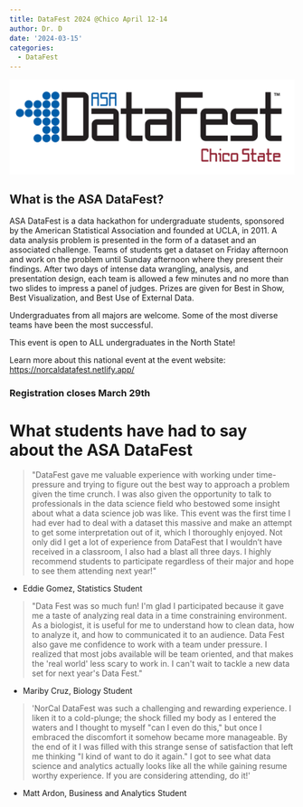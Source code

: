 ```yaml
---
title: DataFest 2024 @Chico April 12-14
author: Dr. D
date: '2024-03-15'
categories:
  - DataFest
---
```



![](datafest_logo_Chico_Red.png)


## What is the ASA DataFest?

ASA DataFest is a data hackathon for undergraduate students, sponsored by the American Statistical Association and founded at UCLA, in 2011. A data analysis problem is presented in the form of a dataset and an associated challenge. Teams of students get a dataset on Friday afternoon and work on the problem until Sunday afternoon where they present their findings. After two days of intense data wrangling, analysis, and presentation design, each team is allowed a few minutes and no more than two slides to impress a panel of judges. Prizes are given for Best in Show, Best Visualization, and Best Use of External Data.

Undergraduates from all majors are welcome. Some of the most diverse teams have been the most successful.

This event is open to ALL undergraduates in the North State!

Learn more about this national event at the event website: <https://norcaldatafest.netlify.app/>

### Registration closes March 29th


# What students have had to say about the ASA DataFest

> "DataFest gave me valuable experience with working under time-pressure and trying to figure out the best way to approach a problem given the time crunch. I was also given the opportunity to talk to professionals in the data science field who bestowed some insight about what a data science job was like. This event was the first time I had ever had to deal with a dataset this massive and make an attempt to get some interpretation out of it, which I thoroughly enjoyed. Not only did I get a lot of experience from DataFest that I wouldn’t have received in a classroom, I also had a blast all three days. I highly recommend students to participate regardless of their major and hope to see them attending next year!" 

- Eddie Gomez, Statistics Student

> "Data Fest was so much fun! I'm glad I participated because it gave me a taste of analyzing real data in a time constraining environment. As a biologist, it is useful for me to understand how to clean data, how to analyze it, and how to communicated it to an audience. Data Fest also gave me confidence to work with a team under pressure. I realized that most jobs available will be team oriented, and that makes the 'real world' less scary to work in. I can't wait to tackle a new data set for next year's Data Fest."

- Mariby Cruz, Biology Student

> 'NorCal DataFest was such a challenging and rewarding experience. I liken it to a cold-plunge; the shock filled my body as I entered the waters and I thought to myself "can I even do this," but once I embraced the discomfort it somehow became more manageable. By the end of it I was filled with this strange sense of satisfaction that left me thinking "I kind of want to do it again." I got to see what data science and analytics actually looks like all the while gaining resume worthy experience. If you are considering attending, do it!'

- Matt Ardon, Business and Analytics Student

